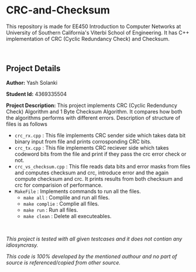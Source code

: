 # CRC-and-Checksum

This repository is made for EE450 Introduction to Computer Networks at University of Southern California's Viterbi School of Engineering. It has C++ implementation of CRC (Cyclic Redundancy Check) and Checksum.

<br/>

## Project Details

**Author:** Yash Solanki

**Student Id:** 4369335504

**Project Description:** This project implements CRC (Cyclic Redenduncy Check) Algorithm and 1 Byte Checksum Algorithm. It compares how both the algorithms performs with different errors. Description of structure of files is as follows

-   `crc_rx.cpp` : This file implements CRC sender side which takes data bit binary input from file and prints corrosponding CRC bits.
-   `crc_tx.cpp` : This file implements CRC reciever side which takes codeword bits from the file and print if they pass the crc error check or not.
-   `crc_vs_checksum.cpp` : This file reads data bits and error masks from files and computes checksum and crc, introduce error and the again compute checksum and crc. It prints results from both checksum and crc for comparision of performance.
-   `MakeFile` : Implements commands to run all the files.
    - `make all` : Complile and run all files.
    - `make complie` : Complie all files.
    - `make run` : Run all files.
    - `make clean` : Delete all executeables.  
<br/>

_This project is tested with all given testcases and it does not contian any idiosyncrasy._

_This code is 100% developed by the mentioned authour and no part of source is referenced/copied from other source._
